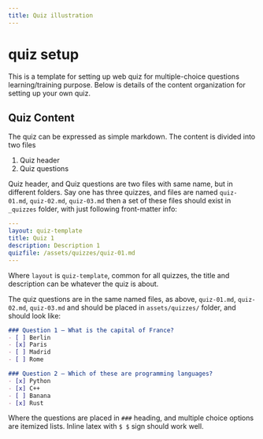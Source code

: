 ```yaml
---
title: Quiz illustration
---
```



# quiz setup

This is a template for setting up web quiz for multiple-choice questions learning/training purpose. Below is details of the content organization for setting up your own quiz.

## Quiz Content

The quiz can be expressed as simple markdown. The content is divided into two files
  1. Quiz header
  2. Quiz questions

Quiz header, and Quiz questions are two files with same name, but in different folders. Say one has three quizzes, and files are named `quiz-01.md`, `quiz-02.md`, `quiz-03.md` then a set of these files should exist in `_quizzes` folder, with just following front-matter info:

```yml
---
layout: quiz-template
title: Quiz 1
description: Description 1
quizfile: /assets/quizzes/quiz-01.md
---
```
Where `layout` is `quiz-template`, common for all quizzes, the title and description can be whatever the quiz is about.

The quiz questions are in the same named files, as above, `quiz-01.md`, `quiz-02.md`, `quiz-03.md` and should be placed in `assets/quizzes/` folder, and should look like:

```markdown
### Question 1 — What is the capital of France?
- [ ] Berlin
- [x] Paris
- [ ] Madrid
- [ ] Rome

### Question 2 — Which of these are programming languages?
- [x] Python
- [x] C++
- [ ] Banana
- [x] Rust
```

Where the questions are placed in `###` heading, and multiple choice options are itemized lists. Inline latex with `$ $` sign should work well.

